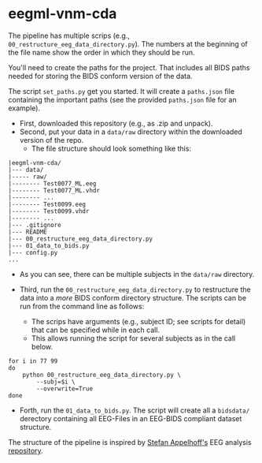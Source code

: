 # eegml-vnm-cda

The pipeline has multiple scrips (e.g., `00_restructure_eeg_data_directory.py`). The numbers at the beginning of the file name show the order in which they should be run.

You'll need to create the paths for the project.
That includes all BIDS paths needed for storing the BIDS conform version of the data.

The script `set_paths.py` get you started. It will create a `paths.json` file containing the important paths (see the provided `paths.json` file for an example).

- First, downloaded this repository (e.g., as .zip and unpack).
- Second, put your data in a `data/raw` directory within the downloaded version of the repo.
  - The file structure should look something like this:

```
|eegml-vnm-cda/
|--- data/
|----- raw/
|-------- Test0077_ML.eeg 
|-------- Test0077_ML.vhdr
|-------- ...
|-------- Test0099.eeg
|-------- Test0099.vhdr
|-------- ...
|--- .gitignore
|--- README
|--- 00_restructure_eeg_data_directory.py 
|--- 01_data_to_bids.py
|--- config.py
...
```

  - As you can see, there can be multiple subjects in the `data/raw` directory.

- Third, run the `00_restructure_eeg_data_directory.py` to restructure the data into a *more* BIDS conform directory structure. The scripts can be run from the command line as follows:
  - The scrips have arguments (e.g., subject ID; see scripts for detail) that can be specified while in each call.
  - This allows running the script for several subjects as in the call below.

```shell
for i in 77 99
do
    python 00_restructure_eeg_data_directory.py \
        --subj=$i \
        --overwrite=True
done
```

- Forth, run the `01_data_to_bids.py`. The script will create all a `bidsdata/` derectory containing all EEG-Files in an EEG-BIDS compliant dataset structure.

The structure of the pipeline is inspired by [Stefan Appelhoff's](https://github.com/sappelhoff) EEG analysis [repository](https://github.com/sappelhoff/eeg_manypipes_arc).
